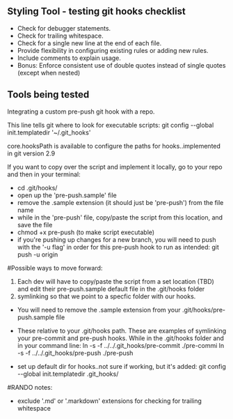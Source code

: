 ## Styling Tool - testing git hooks checklist ##  

* Check for debugger statements.
* Check for trailing whitespace.
* Check for a single new line at the end of each file.
* Provide flexibility in configuring existing rules or adding new rules.
* Include comments to explain usage.
* Bonus: Enforce consistent use of double quotes instead of single quotes (except when nested)


## Tools being tested ##

Integrating a custom pre-push git hook with a repo.

This line tells git where to look for executable scripts: git config --global init.templatedir '~/.git_hooks'

core.hooksPath is available to configure the paths for hooks..implemented in git version 2.9


If you want to copy over the script and implement it locally, go to your repo and then in your terminal:

* cd .git/hooks/
* open up the 'pre-push.sample' file
* remove the .sample extension (it should just be 'pre-push') from the file name
* while in the 'pre-push' file, copy/paste the script from this location, and save the file
* chmod +x pre-push (to make script executable)
* if you're pushing up changes for a new branch, you will need to push with the '-u flag' in order for this pre-push hook to run as intended:
	git push -u origin <your-new-branch-name>

#Possible ways to move forward:
1) Each dev will have to copy/paste the script from a set location (TBD) and edit their pre-push.sample default file in the .git/hooks folder
2) symlinking so that we point to a specfic folder with our hooks.

 * You will need to remove the .sample extension from your .git/hooks/pre-push.sample file

 * These relative to your .git/hooks path. These are examples of symlinking your pre-commit and pre-push hooks.  While in the .git/hooks folder and in your command line:
  	ln -s -f ../../.git_hooks/pre-commit ./pre-commi
  	ln -s -f ../../.git_hooks/pre-push ./pre-push

* set up default dir for hooks..not sure if working, but it's added:
	git config --global init.templatedir .git_hooks/

#RANDO notes:
* exclude '.md' or '.markdown' extensions for checking for trailing whitespace
